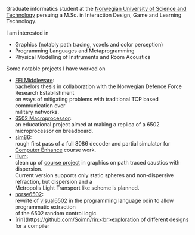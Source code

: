 Graduate informatics student at the [Norwegian University of Science and Technology](https://www.ntnu.edu/about) persuing a M.Sc. in Interaction Design, Game and Learning Technology.

I am interested in
* Graphics (notably path tracing, voxels and color perception)
* Programming Languages and Metaprogramming
* Physical Modelling of Instruments and Room Acoustics

Some notable projects I have worked on
* [FFI Middleware](https://github.com/Kurumiiw/Middleware):<br>bachelors thesis in collaboration with the Norwegian Defence Force Research Establishment<br> on ways of mitigating problems with traditional TCP based communication over<br>military networks.
* [6502 Macroprocessor](https://github.com/hackerspace-ntnu/6502-macroprocessor):<br>an educational project aimed at making a replica of a 6502 microprocessor on breadboard.
* [sim86](https://github.com/Soimn/sim86):<br>rough first pass of a full 8086 decoder and partial simulator for [Computer Enhance](https://www.computerenhance.com/) course work.
* [illum](https://github.com/Soimn/illum):<br>clean up of [course project](https://github.com/Soimn/TDT4230-Project) in graphics on path traced caustics with dispersion.<br>Current version supports only static spheres and non-dispersive refraction, but dispersion and a<br>Metropolis Light Transport like scheme is planned.
* [norse6502](https://github.com/Soimn/norse6502):<br>rewrite of [visual6502](https://github.com/trebonian/visual6502) in the programming language odin to allow programmatic extraction<br>of the 6502 random control logic.
* [rin](https://github.com/Soimn/rin:<br>exploration of different designs for a compiler

